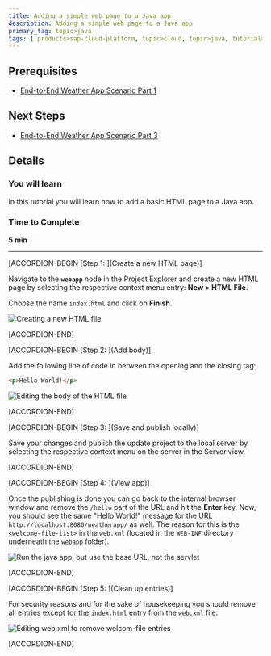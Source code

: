 ```yaml
---
title: Adding a simple web page to a Java app
description: Adding a simple web page to a Java app
primary_tag: topic>java
tags: [ products>sap-cloud-platform, topic>cloud, topic>java, tutorial>intermediate]
---
```


## Prerequisites  
- [End-to-End Weather App Scenario Part 1](https://www.sap.com/developer/tutorials/hcp-java-weatherapp-part1.html)

## Next Steps
- [End-to-End Weather App Scenario Part 3](https://www.sap.com/developer/tutorials/hcp-java-weatherapp-part3.html)

## Details
### You will learn  
In this tutorial you will learn how to add a basic HTML page to a Java app.


### Time to Complete
**5 min**

---


[ACCORDION-BEGIN [Step 1: ](Create a new HTML page)]

Navigate to the **`webapp`** node in the Project Explorer and create a new HTML page by selecting the respective context menu entry: **New > HTML File**.

Choose the name `index.html` and click on **Finish**.

![Creating a new HTML file](https://raw.githubusercontent.com/SAPDocuments/Tutorials/master/tutorials/hcp-java-weatherapp-part2/e2e_02-1.png)


[ACCORDION-END]

[ACCORDION-BEGIN [Step 2: ](Add body)]

Add the following line of code in between the opening and the closing <body> tag:

```html
<p>Hello World!</p>
```

![Editing the body of the HTML file](https://raw.githubusercontent.com/SAPDocuments/Tutorials/master/tutorials/hcp-java-weatherapp-part2/e2e_02-2.png)


[ACCORDION-END]

[ACCORDION-BEGIN [Step 3: ](Save and publish locally)]

Save your changes and publish the update project to the local server by selecting the respective context menu on the server in the Server view.


[ACCORDION-END]

[ACCORDION-BEGIN [Step 4: ](View app)]

Once the publishing is done you can go back to the internal browser window and remove the `/hello` part of the URL and hit the **Enter** key. Now, you should see the same "Hello World!" message for the URL `http://localhost:8080/weatherapp/` as well. The reason for this is the `<welcome-file-list>` in the `web.xml` (located in the `WEB-INF` directory underneath the `webapp` folder).

![Run the java app, but use the base URL, not the servlet](https://raw.githubusercontent.com/SAPDocuments/Tutorials/master/tutorials/hcp-java-weatherapp-part2/e2e_02-4.png)


[ACCORDION-END]

[ACCORDION-BEGIN [Step 5: ](Clean up entries)]

For security reasons and for the sake of housekeeping you should remove all <welcome-file> entries except for the `index.html` entry from the `web.xml` file.

![Editing web.xml to remove welcom-file entries](https://raw.githubusercontent.com/SAPDocuments/Tutorials/master/tutorials/hcp-java-weatherapp-part2/e2e_02-5.png)


[ACCORDION-END]



